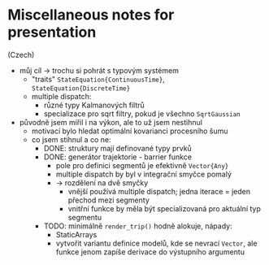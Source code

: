 # Miscellaneous notes for presentation

(Czech)

* můj cíl -> trochu si pohrát s typovým systémem
  * "traits" `StateEquation{ContinuousTime}`, `StateEquation{DiscreteTime}`
  * multiple dispatch:
    * různé typy Kalmanových filtrů
    * specializace pro sqrt filtry, pokud je všechno `SqrtGaussian`
* původně jsem mířil i na výkon, ale to už jsem nestihnul
  * motivací bylo hledat optimální kovarianci procesního šumu
  * co jsem stihnul a co ne:
    * DONE: struktury mají definované typy prvků
    * DONE: generátor trajektorie - barrier funkce
      * pole pro definici segmentů je efektivně `Vector{Any}`
      * multiple dispatch by byl v integrační smyčce pomalý
      * -> rozdělení na dvě smyčky
        * vnější používá multiple dispatch; jedna iterace = jeden přechod mezi segmenty
        * vnitřní funkce by měla být specializovaná pro aktuální typ segmentu
    * TODO: minimálně `render_trip()` hodně alokuje, nápady:
      * StaticArrays
      * vytvořit variantu definice modelů, kde se nevrací `Vector`,
        ale funkce jenom zapíše derivace do výstupního argumentu
